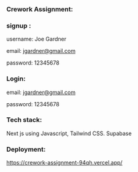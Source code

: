 ### Crework Assignment: 

### signup :

username: Joe Gardner

email: jgardner@gmail.com

password: 12345678

### Login:

email: jgardner@gmail.com

password: 12345678

### Tech stack: 

Next js using Javascript, Tailwind CSS. Supabase

### Deployment:

https://crework-assignment-94qh.vercel.app/


